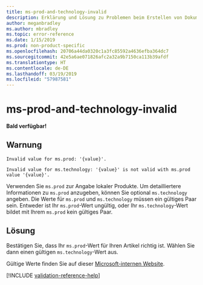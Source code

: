 ```yaml
---
title: ms-prod-and-technology-invalid
description: Erklärung und Lösung zu Problemen beim Erstellen von Dokumentationsartikeln – ms-prod-and-technology-invalid
author: meganbradley
ms.author: mbradley
ms.topic: error-reference
ms.date: 1/15/2019
ms.prod: non-product-specific
ms.openlocfilehash: 20706a44da0320c1a3fc85592a4636efba364dc7
ms.sourcegitcommit: 42e5a6ae071826afc2a32a9b7150ca113b39afdf
ms.translationtype: HT
ms.contentlocale: de-DE
ms.lasthandoff: 03/19/2019
ms.locfileid: "57987581"
---
```

# <a name="ms-prod-and-technology-invalid"></a>ms-prod-and-technology-invalid

**Bald verfügbar!**

## <a name="warning"></a>Warnung

`Invalid value for ms.prod: '{value}'.`

`Invalid value for ms.technology: '{value}' is not valid with ms.prod value '{value}'.`

Verwenden Sie `ms.prod` zur Angabe lokaler Produkte. Um detailliertere Informationen zu `ms.prod` anzugeben, können Sie optional `ms.technology` angeben. Die Werte für `ms.prod` und `ms.technology` müssen ein gültiges Paar sein. Entweder ist Ihr `ms.prod`-Wert ungültig, oder Ihr `ms.technology`-Wert bildet mit Ihrem `ms.prod` kein gültiges Paar.

## <a name="resolution"></a>Lösung

Bestätigen Sie, dass Ihr `ms.prod`-Wert für Ihren Artikel richtig ist. Wählen Sie dann einen gültigen `ms.technology`-Wert aus.

Gültige Werte finden Sie auf dieser [Microsoft-internen Website](https://docsmetadatatool.azurewebsites.net/allowlists).

<!--make sure to add this file to your includes folder and verify the path-->
[!INCLUDE [validation-reference-help](includes/validation-reference-help.md)]
